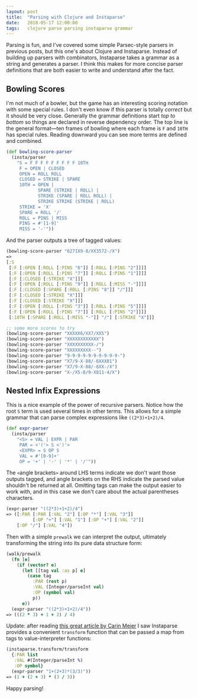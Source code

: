 ```yaml
---
layout: post
title:  "Parsing with Clojure and Instaparse"
date:   2018-05-17 12:00:00
tags:   clojure parse parsing instaparse grammar
---
```


Parsing is fun, and I've covered some simple Parsec-style parsers in previous posts, but this one's about Clojure and Instaparse. Instead of building up parsers with combinators, Instaparse takes a grammar as a string and generates a parser. I think this makes for more concise parser definitions that are both easier to write and understand after the fact.

## Bowling Scores

I'm not much of a bowler, but the game has an interesting scoring notation with some special rules. I don't even know if this parser is totally _correct_ but it should be very close. Generally the grammar definitions start _top to bottom_ so things are declared in reverse dependency order. The top line is the general format—ten frames of bowling where each frame is `F` and `10TH` has special rules. Reading downward you can see more terms are defined and combined.

```clojure
(def bowling-score-parser
  (insta/parser
    "S = F F F F F F F F F 10TH
     F = OPEN | CLOSED
     OPEN = ROLL ROLL
     CLOSED = STRIKE | SPARE
     10TH = OPEN |
            SPARE (STRIKE | ROLL) |
            STRIKE (SPARE | ROLL ROLL) |
            STRIKE STRIKE (STRIKE | ROLL)
     STRIKE = 'X'
     SPARE = ROLL '/'
     ROLL = PINS | MISS
     PINS = #'[1-9]'
     MISS = '-'"))
```

And the parser outputs a tree of tagged values:
```clojure
(bowling-score-parser "6271X9-8/XX3572-/X")
=>
[:S
 [:F [:OPEN [:ROLL [:PINS "6"]] [:ROLL [:PINS "2"]]]]
 [:F [:OPEN [:ROLL [:PINS "7"]] [:ROLL [:PINS "1"]]]]
 [:F [:CLOSED [:STRIKE "X"]]]
 [:F [:OPEN [:ROLL [:PINS "9"]] [:ROLL [:MISS "-"]]]]
 [:F [:CLOSED [:SPARE [:ROLL [:PINS "8"]] "/"]]]
 [:F [:CLOSED [:STRIKE "X"]]]
 [:F [:CLOSED [:STRIKE "X"]]]
 [:F [:OPEN [:ROLL [:PINS "3"]] [:ROLL [:PINS "5"]]]]
 [:F [:OPEN [:ROLL [:PINS "7"]] [:ROLL [:PINS "2"]]]]
 [:10TH [:SPARE [:ROLL [:MISS "-"]] "/"] [:STRIKE "X"]]]

;; some more scores to try
(bowling-score-parser "XXXXX6/XX7/XX5")
(bowling-score-parser "XXXXXXXXXXXX")
(bowling-score-parser "XXXXXXXXXX-/")
(bowling-score-parser "XXXXXXXXX--")
(bowling-score-parser "9-9-9-9-9-9-9-9-9-9-")
(bowling-score-parser "X7/9-X-88/-6XXX81")
(bowling-score-parser "X7/9-X-88/-6XX-/X")
(bowling-score-parser "X-/X5-8/9-X811-4/X")
```

## Nested Infix Expressions

This is a nice example of the power of recursive parsers. Notice how the root `S` term is used several times in other terms. This allows for a simple grammar that can parse complex expressions like `((2*3)+1+2)/4`.

```clojure
(def expr-parser
  (insta/parser
    "<S> = VAL | EXPR | PAR
     PAR = <'('> S <')'>
     <EXPR> = S OP S
     VAL = #'[0-9]+'
     OP = '+' | '-' | '*' | '/'"))
```

The `<`angle brackets`>` around LHS terms indicate we don't want those outputs tagged, and angle brackets on the RHS indicate the parsed value shouldn't be returned at all. Omitting tags can make the output easier to work with, and in this case we don't care about the actual parentheses characters.

```clojure
(expr-parser "((2*3)+1+2)/4")
=> ([:PAR [:PAR [:VAL "2"] [:OP "*"] [:VAL "3"]]
          [:OP "+"] [:VAL "1"] [:OP "+"] [:VAL "2"]]
    [:OP "/"] [:VAL "4"])
```

Then with a simple `prewalk` we can interpret the output, ultimately transforming the string into its pure data structure form:
```clojure
(walk/prewalk
  (fn [e]
    (if (vector? e)
      (let [[tag val :as p] e]
        (case tag
          :PAR (rest p)
          :VAL (Integer/parseInt val)
          :OP (symbol val)
          p))
      e))
  (expr-parser "((2*3)+1+2)/4"))
=> (((2 * 3) + 1 + 2) / 4)
```

Update: after reading [this great article by Carin Meier](http://gigasquidsoftware.com/blog/2013/05/01/growing-a-language-with-clojure-and-instaparse/) I saw Instaparse provides a convenient `transform` function that can be passed a map from tags to value-interpreter functions:
```clojure
(instaparse.transform/transform
  {:PAR list
   :VAL #(Integer/parseInt %)
   :OP symbol}
  (expr-parser "1+(2+3)*(3/3)"))
=> (1 + (2 + 3) * (3 / 3))
```

Happy parsing!
